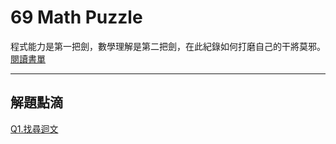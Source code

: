 # 69 Math Puzzle

程式能力是第一把劍，數學理解是第二把劍，在此紀錄如何打磨自己的干將莫邪。
[閱讀書單](https://www.tenlong.com.tw/products/9789864762675)

---

## 解題點滴

[Q1.找尋迴文](http://erictyl-blog.logdown.com/posts/1646941-cs-math-puzzle-1-search-for-palindromes)
